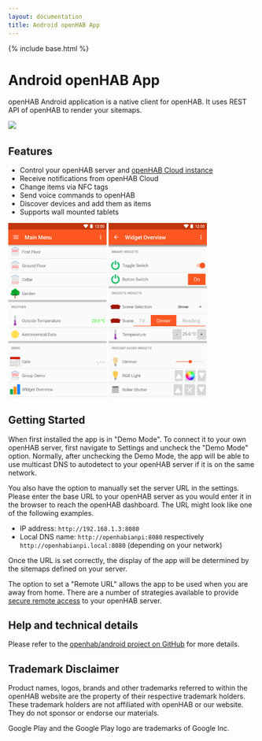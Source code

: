 ```yaml
---
layout: documentation
title: Android openHAB App
---
```


{% include base.html %}

# Android openHAB App

openHAB Android application is a native client for openHAB. It uses REST API of openHAB to render your sitemaps.

<a href="https://play.google.com/store/apps/details?id=org.openhab.habdroid"><img src="https://play.google.com/intl/en_us/badges/images/generic/en_badge_web_generic.png" height="80"></a>

## Features
* Control your openHAB server and [openHAB Cloud instance](https://github.com/openhab/openhab-cloud)
* Receive notifications from openHAB Cloud
* Change items via NFC tags
* Send voice commands to openHAB
* Discover devices and add them as items
* Supports wall mounted tablets

<img src="images/main_menu.png" width="200px"> <img src="images/widget_overview.png" width="200px">

## Getting Started

When first installed the app is in "Demo Mode".
To connect it to your own openHAB server, first navigate to Settings and uncheck the "Demo Mode" option.
Normally, after unchecking the Demo Mode, the app will be able to use multicast DNS to autodetect to your openHAB server if it is on the same network.

You also have the option to manually set the server URL in the settings.
Please enter the base URL to your openHAB server as you would enter it in the browser to reach the openHAB dashboard.
The URL might look like one of the following examples.

* IP address: `http://192.168.1.3:8080`
* Local DNS name: `http://openhabianpi:8080` respectively `http://openhabianpi.local:8080` (depending on your network)

Once the URL is set correctly, the display of the app will be determined by the sitemaps defined on your server.

The option to set a "Remote URL" allows the app to be used when you are away from home.
There are a number of strategies available to provide [secure remote access]({{base}}/installation/security.html) to your openHAB server.

## Help and technical details

Please refer to the [openhab/android project on GitHub](https://github.com/openhab/openhab.android) for more details.

## Trademark Disclaimer

Product names, logos, brands and other trademarks referred to within the openHAB website are the property of their respective trademark holders. These trademark holders are not affiliated with openHAB or our website. They do not sponsor or endorse our materials.

Google Play and the Google Play logo are trademarks of Google Inc.
